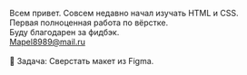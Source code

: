 Всем привет. Совсем недавно начал изучать HTML и CSS.  <br>
Первая полноценная работа по вёрстке. <br>
Буду благодарен за фидбэк. <br>
Mapel8989@mail.ru <br>
 <br>
📄 Задача: Сверстать макет из Figma. <br>

